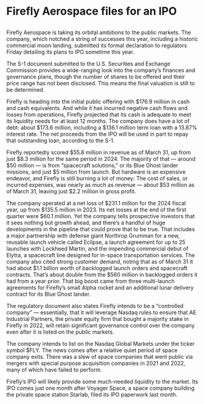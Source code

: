 # Firefly Aerospace files for an IPO
## 
Firefly Aerospace is taking its orbital ambitions to the public markets. The company, which notched a string of successes this year, including a historic commercial moon landing, submitted its formal declaration to regulators Friday detailing its plans to IPO sometime this year.

The S-1 document submitted to the U.S. Securities and Exchange Commission provides a wide-ranging look into the company’s finances and governance plans, though the number of shares to be offered and their price range has not been disclosed. This means the final valuation is still to be determined.

Firefly is heading into the initial public offering with $176.9 million in cash and cash equivalents. And while it has incurred negative cash flows and losses from operations, Firefly projected that its cash is adequate to meet its liquidity needs for at least 12 months. The company does have a lot of debt: about $173.6 million, including a $136.1 million term loan with a 13.87% interest rate. The net proceeds from the IPO will be used in part to repay that outstanding loan, according to the S-1.

Firefly reportedly scored $55.8 million in revenue as of March 31, up from just $8.3 million for the same period in 2024. The majority of that — around $50 million — is from “spacecraft solutions,” or its Blue Ghost lander missions, and just $5 million from launch. But hardware is an expensive endeavor, and Firefly is still burning a lot of money: The cost of sales, or incurred expenses, was nearly as much as revenue — about $53 million as of March 31, leaving just $2.2 million in gross profit.

The company operated at a net loss of $231.1 million for the 2024 fiscal year, up from $135.5 million in 2023. Its net losses at the end of the first quarter were $60.1 million. Yet the company tells prospective investors that it sees nothing but growth ahead, and there’s a handful of huge developments in the pipeline that could prove that to be true. That includes a major partnership with defense giant Northrop Grumman for a new, reusable launch vehicle called Eclipse, a launch agreement for up to 25 launches with Lockheed Martin, and the impending commercial debut of Elytra, a spacecraft line designed for in-space transportation services. The company also cited strong customer demand, noting that as of March 31 it had about $1.1 billion worth of backlogged launch orders and spacecraft contracts. That’s about double from the $560 million in backlogged orders it had from a year prior. That big boost came from three multi-launch agreements for Firefly’s small Alpha rocket and an additional lunar delivery contract for its Blue Ghost lander.

The regulatory document also states Firefly intends to be a “controlled company” — essentially, that it will leverage Nasdaq rules to ensure that AE Industrial Partners, the private equity firm that bought a majority stake in Firefly in 2022, will retain significant governance control over the company even after it is listed on the public markets.

The company intends to list on the Nasdaq Global Markets under the ticker symbol $FLY. The news comes after a relative quiet period of space company exits. There was a slew of space companies that went public via mergers with special purpose acquisition companies in 2021 and 2022, many of which have failed to perform.

Firefly’s IPO will likely provide some much-needed liquidity to the market. Its IPO comes just one month after Voyager Space, a space company building the private space station Starlab, filed its IPO paperwork last month.
